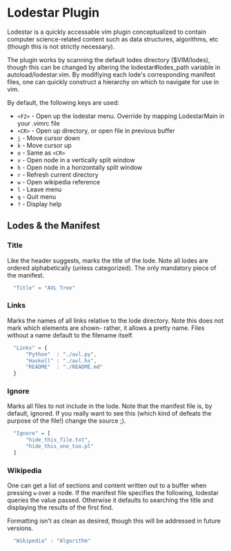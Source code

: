 Lodestar Plugin
===============

Lodestar is a quickly accessable vim plugin conceptualized to contain computer science-related
content such as data structures, algorithms, etc (though this is not strictly necessary). 

The plugin works by scanning the default lodes directory ($VIM/lodes), though this can be changed
by altering the lodestar#lodes_path variable in autoload/lodestar.vim. By modifiying each lode's
corresponding manifest files, one can quickly construct a hierarchy on which to navigate for use
in vim.

By default, the following keys are used:
* `<F2>` - Open up the lodestar menu. Override by mapping <Plug>LodestarMain in your .vimrc file
* `<CR>` - Open up directory, or open file in previous buffer
* `j`    - Move cursor down
* `k`    - Move cursor up
* `o`    - Same as `<CR>`
* `v`    - Open node in a vertically split window
* `h`    - Open node in a horizontally split window
* `r`    - Refresh current directory
* `w`    - Open wikipedia reference
* `l`    - Leave menu
* `q`    - Quit menu
* `?`    - Display help

Lodes & the Manifest
--------------------

### Title

Like the header suggests, marks the title of the lode. Note all lodes are ordered
alphabetically (unless categorized). The only mandatory piece of the manifest.

```javascript
  "Title" = "AVL Tree"
```

### Links

Marks the names of all links relative to the lode directory. Note this does not
mark which elements are shown- rather, it allows a pretty name. Files without
a name default to the filename itself.

```javascript
  "Links" = {
      "Python"  : "./avl.py",
      "Haskell" : "./avl.hs",
      "README"  : "./README.md"
  }
```

### Ignore

Marks all files to not include in the lode. Note that the manifest file is,
by default, ignored. If you really want to see this (which kind of defeats the
purpose of the file!) change the source ;).

```javascript
  "Ignore" = [
      "hide_this_file.txt",
      "hide_this_one_too.pl"
  ]
```

### Wikipedia

One can get a list of sections and content written out to a buffer when
pressing `w` over a node. If the manifest file specifies the following, 
lodestar queries the value passed. Otherwise it defaults to searching the
title and displaying the results of the first find.

Formatting isn't as clean as desired, though this will be addressed in
future versions.

```javascript
  "Wikipedia" : "Algorithm"  
```
